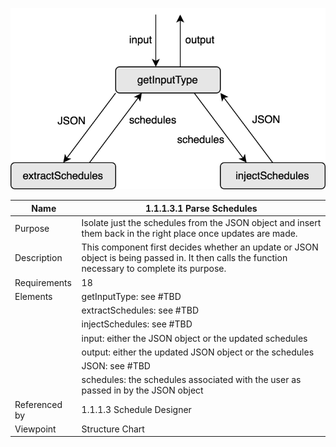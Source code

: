 ![Design Document](TeamThreeFiles/1.1.1.3.1.svg)

| Name | 1.1.1.3.1 Parse Schedules |
| ----------- | ---------- |
| Purpose | Isolate just the schedules from the JSON object and insert them back in the right place once updates are made. |
| Description | This component first decides whether an update or JSON object is being passed in. It then calls the function necessary to complete its purpose. |
| Requirements | 18 |
| Elements | getInputType: see #TBD |
|          | extractSchedules: see #TBD |
|          | injectSchedules: see #TBD |
|          | input: either the JSON object or the updated schedules |
|          | output: either the updated JSON object or the schedules |
|          | JSON: see #TBD |
|          | schedules: the schedules associated with the user as passed in by the JSON object |
| Referenced by | 1.1.1.3 Schedule Designer |
| Viewpoint | Structure Chart |